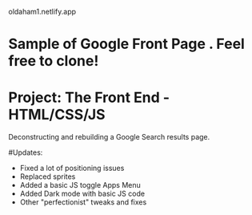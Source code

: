 oldaham1.netlify.app
# Sample of Google Front Page . Feel free to clone!
# Project: The Front End - HTML/CSS/JS
  Deconstructing and rebuilding a Google Search results page.

#Updates:
* Fixed a lot of positioning issues
* Replaced sprites
* Added a basic JS toggle Apps Menu
* Added Dark mode with basic JS code
* Other "perfectionist" tweaks and fixes
